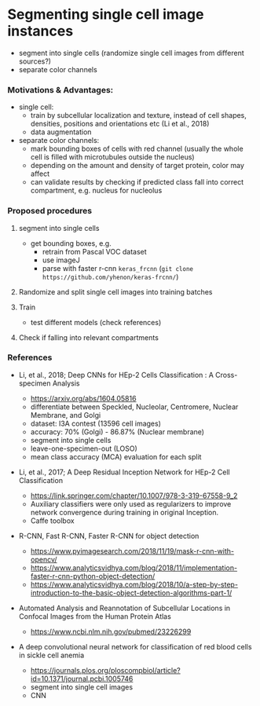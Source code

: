 Segmenting single cell image instances
==

- segment into single cells (randomize single cell images from different sources?)
- separate color channels


### Motivations & Advantages:
- single cell: 
    - train by subcellular localization and texture, instead of cell shapes, densities, positions and orientations etc (Li et al., 2018)
    - data augmentation
- separate color channels: 
    - mark bounding boxes of cells with red channel 
      (usually the whole cell is filled with microtubules outside the nucleus)
    - depending on the amount and density of target protein, color may affect
    - can validate results by checking if predicted class fall into correct compartment, e.g. nucleus for nucleolus


### Proposed procedures

1. segment into single cells
    - get bounding boxes, e.g. 
        - retrain from Pascal VOC dataset
        - use imageJ
        - parse with faster r-cnn `keras_frcnn` (`git clone https://github.com/yhenon/keras-frcnn/`)
    
2. Randomize and split single cell images into training batches

3. Train
    - test different models (check references)

4. Check if falling into relevant compartments


### References

- Li, et al., 2018; Deep CNNs for HEp-2 Cells Classification : A Cross-specimen Analysis
    - https://arxiv.org/abs/1604.05816 
    - differentiate between Speckled, Nucleolar, Centromere, Nuclear Membrane, and Golgi
    - dataset: I3A contest (13596 cell images)
    - accuracy: 70% (Golgi) - 86.87% (Nuclear membrane)
    - segment into single cells
    - leave-one-specimen-out (LOSO)
    - mean class accuracy (MCA) evaluation for each split
    
- Li, et al., 2017; A Deep Residual Inception Network for HEp-2 Cell Classification
    - https://link.springer.com/chapter/10.1007/978-3-319-67558-9_2
    - Auxiliary classifiers were only used as regularizers to improve network convergence during training in original Inception.
    - Caffe toolbox

- R-CNN, Fast R-CNN, Faster R-CNN for object detection
    - https://www.pyimagesearch.com/2018/11/19/mask-r-cnn-with-opencv/    
    - https://www.analyticsvidhya.com/blog/2018/11/implementation-faster-r-cnn-python-object-detection/
    - https://www.analyticsvidhya.com/blog/2018/10/a-step-by-step-introduction-to-the-basic-object-detection-algorithms-part-1/
    
- Automated Analysis and Reannotation of Subcellular Locations in Confocal Images from the Human Protein Atlas
    - https://www.ncbi.nlm.nih.gov/pubmed/23226299
    
    
- A deep convolutional neural network for classification of red blood cells in sickle cell anemia
    - https://journals.plos.org/ploscompbiol/article?id=10.1371/journal.pcbi.1005746
    - segment into single cell images
    - CNN

